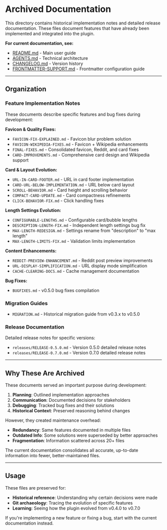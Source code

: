 # Archived Documentation

This directory contains historical implementation notes and detailed release documentation. These files document features that have already been implemented and integrated into the plugin.

**For current documentation, see:**
- [README.md](../../README.md) - Main user guide
- [AGENTS.md](../developer/AGENTS.md) - Technical architecture
- [CHANGELOG.md](../../CHANGELOG.md) - Version history
- [FRONTMATTER-SUPPORT.md](../features/FRONTMATTER-SUPPORT.md) - Frontmatter configuration guide

---

## Organization

### Feature Implementation Notes
These documents describe specific features and bug fixes during development:

**Favicon & Quality Fixes:**
- `FAVICON-FIX-EXPLAINED.md` - Favicon blur problem solution
- `FAVICON-WIKIPEDIA-FIXES.md` - Favicon + Wikipedia enhancements
- `FINAL-FIXES.md` - Consolidated favicon, Reddit, and card fixes
- `CARD-IMPROVEMENTS.md` - Comprehensive card design and Wikipedia support

**Card & Layout Evolution:**
- `URL-IN-CARD-FOOTER.md` - URL in card footer implementation
- `CARD-URL-BELOW-IMPLEMENTATION.md` - URL below card layout
- `SCROLL-BEHAVIOR.md` - Card height and scrolling behavior
- `COMPACT-CARD-UPDATE.md` - Card compactness refinements
- `CLICK-BEHAVIOR-FIX.md` - Click handling fixes

**Length Settings Evolution:**
- `CONFIGURABLE-LENGTHS.md` - Configurable card/bubble lengths
- `DESCRIPTION-LENGTH-FIX.md` - Independent length settings bug fix
- `MAX-LENGTH-REDESIGN.md` - Settings rename from "description" to "max length"
- `MAX-LENGTH-LIMITS-FIX.md` - Validation limits implementation

**Content Enhancements:**
- `REDDIT-PREVIEW-ENHANCEMENT.md` - Reddit post preview improvements
- `URL-DISPLAY-SIMPLIFICATION.md` - URL display mode simplification
- `CACHE-CLEARING-DOCS.md` - Cache management documentation

**Bug Fixes:**
- `BUGFIXES.md` - v0.5.0 bug fixes compilation

### Migration Guides
- `MIGRATION.md` - Historical migration guide from v0.3.x to v0.5.0

### Release Documentation
Detailed release notes for specific versions:
- `releases/RELEASE-0.5.0.md` - Version 0.5.0 detailed release notes
- `releases/RELEASE-0.7.0.md` - Version 0.7.0 detailed release notes

---

## Why These Are Archived

These documents served an important purpose during development:
1. **Planning**: Outlined implementation approaches
2. **Communication**: Documented decisions for stakeholders
3. **Debugging**: Tracked bug fixes and their solutions
4. **Historical Context**: Preserved reasoning behind changes

However, they created maintenance overhead:
- **Redundancy**: Same features documented in multiple files
- **Outdated Info**: Some solutions were superseded by better approaches
- **Fragmentation**: Information scattered across 20+ files

The current documentation consolidates all accurate, up-to-date information into fewer, better-maintained files.

---

## Usage

These files are preserved for:
- **Historical reference**: Understanding why certain decisions were made
- **Git archaeology**: Tracing the evolution of specific features
- **Learning**: Seeing how the plugin evolved from v0.4.0 to v0.7.0

If you're implementing a new feature or fixing a bug, start with the current documentation instead.
